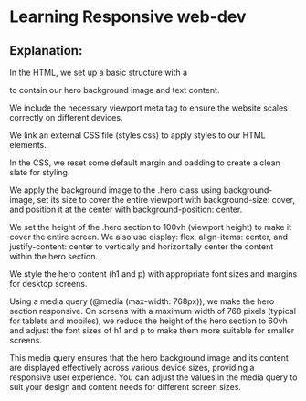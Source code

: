 # Learning Responsive web-dev

## Explanation:

In the HTML, we set up a basic structure with a <div class="hero"> to contain our hero background image and text content.

We include the necessary viewport meta tag to ensure the website scales correctly on different devices.

We link an external CSS file (styles.css) to apply styles to our HTML elements.

In the CSS, we reset some default margin and padding to create a clean slate for styling.

We apply the background image to the .hero class using background-image, set its size to cover the entire viewport with background-size: cover, and position it at the center with background-position: center.

We set the height of the .hero section to 100vh (viewport height) to make it cover the entire screen. We also use display: flex, align-items: center, and justify-content: center to vertically and horizontally center the content within the hero section.

We style the hero content (h1 and p) with appropriate font sizes and margins for desktop screens.

Using a media query (@media (max-width: 768px)), we make the hero section responsive. On screens with a maximum width of 768 pixels (typical for tablets and mobiles), we reduce the height of the hero section to 60vh and adjust the font sizes of h1 and p to make them more suitable for smaller screens.

This media query ensures that the hero background image and its content are displayed effectively across various device sizes, providing a responsive user experience. You can adjust the values in the media query to suit your design and content needs for different screen sizes.
